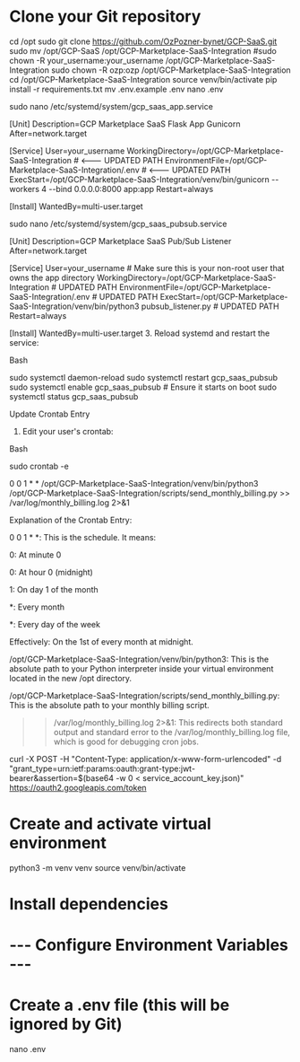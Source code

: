 # Clone your Git repository

cd /opt
sudo git clone https://github.com/OzPozner-bynet/GCP-SaaS.git
sudo mv /opt/GCP-SaaS /opt/GCP-Marketplace-SaaS-Integration
#sudo chown -R your_username:your_username /opt/GCP-Marketplace-SaaS-Integration
sudo chown -R ozp:ozp /opt/GCP-Marketplace-SaaS-Integration
cd /opt/GCP-Marketplace-SaaS-Integration
source venv/bin/activate
pip install -r requirements.txt
mv .env.example .env
nano .env


sudo nano /etc/systemd/system/gcp_saas_app.service

[Unit]
Description=GCP Marketplace SaaS Flask App Gunicorn
After=network.target

[Service]
User=your_username
WorkingDirectory=/opt/GCP-Marketplace-SaaS-Integration # <--- UPDATED PATH
EnvironmentFile=/opt/GCP-Marketplace-SaaS-Integration/.env # <--- UPDATED PATH
ExecStart=/opt/GCP-Marketplace-SaaS-Integration/venv/bin/gunicorn --workers 4 --bind 0.0.0.0:8000 app:app
Restart=always

[Install]
WantedBy=multi-user.target


sudo nano /etc/systemd/system/gcp_saas_pubsub.service

[Unit]
Description=GCP Marketplace SaaS Pub/Sub Listener
After=network.target

[Service]
User=your_username # Make sure this is your non-root user that owns the app directory
WorkingDirectory=/opt/GCP-Marketplace-SaaS-Integration # UPDATED PATH
EnvironmentFile=/opt/GCP-Marketplace-SaaS-Integration/.env # UPDATED PATH
ExecStart=/opt/GCP-Marketplace-SaaS-Integration/venv/bin/python3 pubsub_listener.py # UPDATED PATH
Restart=always

[Install]
WantedBy=multi-user.target
3. Reload systemd and restart the service:


Bash

sudo systemctl daemon-reload
sudo systemctl restart gcp_saas_pubsub
sudo systemctl enable gcp_saas_pubsub # Ensure it starts on boot
sudo systemctl status gcp_saas_pubsub

Update Crontab Entry
1. Edit your user's crontab:

Bash

sudo crontab -e

0 0 1 * * /opt/GCP-Marketplace-SaaS-Integration/venv/bin/python3 /opt/GCP-Marketplace-SaaS-Integration/scripts/send_monthly_billing.py >> /var/log/monthly_billing.log 2>&1

Explanation of the Crontab Entry:

0 0 1 * *: This is the schedule. It means:

0: At minute 0

0: At hour 0 (midnight)

1: On day 1 of the month

*: Every month

*: Every day of the week

Effectively: On the 1st of every month at midnight.

/opt/GCP-Marketplace-SaaS-Integration/venv/bin/python3: This is the absolute path to your Python interpreter inside your virtual environment located in the new /opt directory.

/opt/GCP-Marketplace-SaaS-Integration/scripts/send_monthly_billing.py: This is the absolute path to your monthly billing script.

>> /var/log/monthly_billing.log 2>&1: This redirects both standard output and standard error to the /var/log/monthly_billing.log file, which is good for debugging cron jobs.




curl -X POST -H "Content-Type: application/x-www-form-urlencoded" -d "grant_type=urn:ietf:params:oauth:grant-type:jwt-bearer&assertion=$(base64 -w 0 < service_account_key.json)"  https://oauth2.googleapis.com/token



# Create and activate virtual environment
python3 -m venv venv
source venv/bin/activate

# Install dependencies

# --- Configure Environment Variables ---
# Create a .env file (this will be ignored by Git)
nano .env

